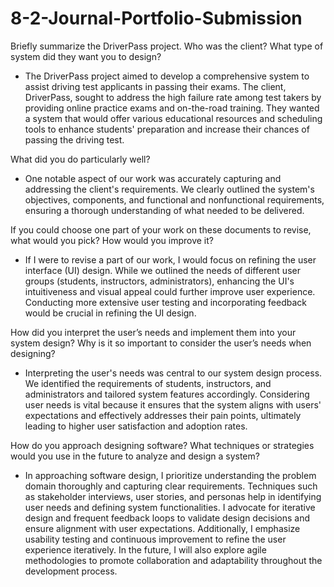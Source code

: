 # 8-2-Journal-Portfolio-Submission

Briefly summarize the DriverPass project. Who was the client? What type of system did they want you to design?
- The DriverPass project aimed to develop a comprehensive system to assist driving test applicants in passing their exams. The client, DriverPass, sought to address the high failure rate among test takers by providing online practice exams and on-the-road training. They wanted a system that would offer various educational resources and scheduling tools to enhance students' preparation and increase their chances of passing the driving test.

What did you do particularly well?
- One notable aspect of our work was accurately capturing and addressing the client's requirements. We clearly outlined the system's objectives, components, and functional and nonfunctional requirements, ensuring a thorough understanding of what needed to be delivered.


If you could choose one part of your work on these documents to revise, what would you pick? How would you improve it?
- If I were to revise a part of our work, I would focus on refining the user interface (UI) design. While we outlined the needs of different user groups (students, instructors, administrators), enhancing the UI's intuitiveness and visual appeal could further improve user experience. Conducting more extensive user testing and incorporating feedback would be crucial in refining the UI design.


How did you interpret the user’s needs and implement them into your system design? Why is it so important to consider the user’s needs when designing?
- Interpreting the user's needs was central to our system design process. We identified the requirements of students, instructors, and administrators and tailored system features accordingly. Considering user needs is vital because it ensures that the system aligns with users' expectations and effectively addresses their pain points, ultimately leading to higher user satisfaction and adoption rates.


How do you approach designing software? What techniques or strategies would you use in the future to analyze and design a system?
- In approaching software design, I prioritize understanding the problem domain thoroughly and capturing clear requirements. Techniques such as stakeholder interviews, user stories, and personas help in identifying user needs and defining system functionalities. I advocate for iterative design and frequent feedback loops to validate design decisions and ensure alignment with user expectations. Additionally, I emphasize usability testing and continuous improvement to refine the user experience iteratively. In the future, I will also explore agile methodologies to promote collaboration and adaptability throughout the development process.
